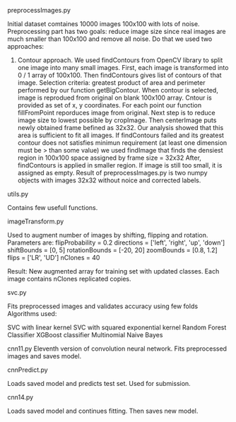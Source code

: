 preprocessImages.py

Initial dataset comtaines 10000 images 100x100 with lots of noise. 
Preprocessing part has two goals: reduce image size since real images are much smaller than 100x100 and remove all noise.
Do that we used two approaches: 
1. Contour approach. We used findContours from OpenCV library to split one image into many small images.
First, each image is transformed into 0 / 1 array of 100x100. Then findContours gives list of contours of that image.
Selection criteria: greatest product of area and perimeter performed by our function getBigContour.
When contour is selected, image is reprodued from original on blank 100x100 array. Cntour is provided as set of x, y coordinates.
For each point our function fillFromPoint reporduces image from original.
Next step is to reduce image size to lowest possible by cropImage.
Then centerImage puts newly obtained frame befined as 32x32. Our analysis showed that this area is sufficient to fit all images.
If findContours failed and its greatest contour does not satisfies minimun requirement (at least one dimension must be > than some value)
we used findImage that finds the densiest region in 100x100 space assigned by frame size = 32x32
After, findContours is applied in smaller region.
If image is still too small, it is assigned as empty.
Result of preprocessImages.py is two numpy objects with images 32x32 without noice and corrected labels.

utils.py 

Contains few usefull functions.

imageTransform.py

Used to augment number of images by shifting, flipping and rotation.
Parameters are:
flipProbability = 0.2
directions = ['left', 'right', 'up', 'down']
shiftBounds = [0, 5]
rotationBounds = [-20, 20]
zoomBounds = [0.8, 1.2]
flips = ['LR', 'UD']
nClones = 40

Result:
New augmented array for training set with updated classes. Each image contains nClones replicated copies.

svc.py

Fits preprocessed images and validates accuracy using few folds
Algorithms used:

SVC with linear kernel
SVC with squared exponential kernel
Random Forest Classifier
XGBoost classifier
Multinomial Naive Bayes

cnn11.py
Eleventh version of convolution neural network.
Fits preprocessed images and saves model.

cnnPredict.py

Loads saved model and predicts test set.
Used for submission.

cnn14.py

Loads saved model and continues fitting. Then saves new model.
 
